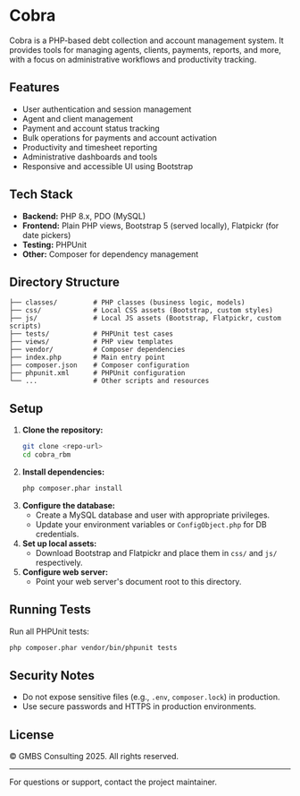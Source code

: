 # Cobra 

Cobra is a PHP-based debt collection and account management system. It provides tools for managing agents, clients, payments, reports, and more, with a focus on administrative workflows and productivity tracking.

## Features
- User authentication and session management
- Agent and client management
- Payment and account status tracking
- Bulk operations for payments and account activation
- Productivity and timesheet reporting
- Administrative dashboards and tools
- Responsive and accessible UI using Bootstrap

## Tech Stack
- **Backend:** PHP 8.x, PDO (MySQL)
- **Frontend:** Plain PHP views, Bootstrap 5 (served locally), Flatpickr (for date pickers)
- **Testing:** PHPUnit
- **Other:** Composer for dependency management

## Directory Structure
```
├── classes/         # PHP classes (business logic, models)
├── css/             # Local CSS assets (Bootstrap, custom styles)
├── js/              # Local JS assets (Bootstrap, Flatpickr, custom scripts)
├── tests/           # PHPUnit test cases
├── views/           # PHP view templates
├── vendor/          # Composer dependencies
├── index.php        # Main entry point
├── composer.json    # Composer configuration
├── phpunit.xml      # PHPUnit configuration
└── ...              # Other scripts and resources
```

## Setup
1. **Clone the repository:**
   ```bash
   git clone <repo-url>
   cd cobra_rbm
   ```
2. **Install dependencies:**
   ```bash
   php composer.phar install
   ```
3. **Configure the database:**
   - Create a MySQL database and user with appropriate privileges.
   - Update your environment variables or `ConfigObject.php` for DB credentials.
4. **Set up local assets:**
   - Download Bootstrap and Flatpickr and place them in `css/` and `js/` respectively.
5. **Configure web server:**
   - Point your web server's document root to this directory.

## Running Tests
Run all PHPUnit tests:
```bash
php composer.phar vendor/bin/phpunit tests
```

## Security Notes
- Do not expose sensitive files (e.g., `.env`, `composer.lock`) in production.
- Use secure passwords and HTTPS in production environments.

## License
© GMBS Consulting 2025. All rights reserved.

---
For questions or support, contact the project maintainer.
